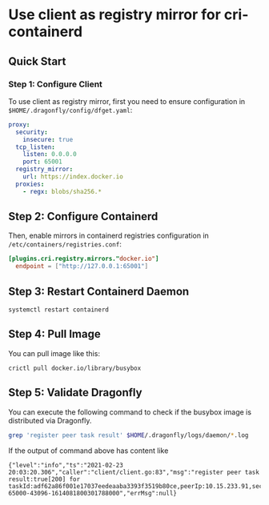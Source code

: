 # Use client as registry mirror for cri-containerd

## Quick Start

### Step 1: Configure Client

To use client as registry mirror, first you need to ensure configuration in `$HOME/.dragonfly/config/dfget.yaml`:

```yaml
proxy:
  security:
    insecure: true
  tcp_listen:
    listen: 0.0.0.0
    port: 65001
  registry_mirror:
    url: https://index.docker.io
  proxies:
    - regx: blobs/sha256.*
```

## Step 2: Configure Containerd

Then, enable mirrors in containerd registries configuration in
`/etc/containers/registries.conf`:

```toml
[plugins.cri.registry.mirrors."docker.io"]
  endpoint = ["http://127.0.0.1:65001"]
```

## Step 3: Restart Containerd Daemon

```
systemctl restart containerd
```

## Step 4: Pull Image

You can pull image like this:

```
crictl pull docker.io/library/busybox
```

## Step 5: Validate Dragonfly

You can execute the following command to check if the busybox image is distributed via Dragonfly.

```bash
grep 'register peer task result' $HOME/.dragonfly/logs/daemon/*.log
```

If the output of command above has content like

```
{"level":"info","ts":"2021-02-23 20:03:20.306","caller":"client/client.go:83","msg":"register peer task result:true[200] for taskId:adf62a86f001e17037eedeaaba3393f3519b80ce,peerIp:10.15.233.91,securityDomain:,idc:,scheduler:127.0.0.1:8002","peerId":"10.15.233.91-65000-43096-1614081800301788000","errMsg":null}
```
